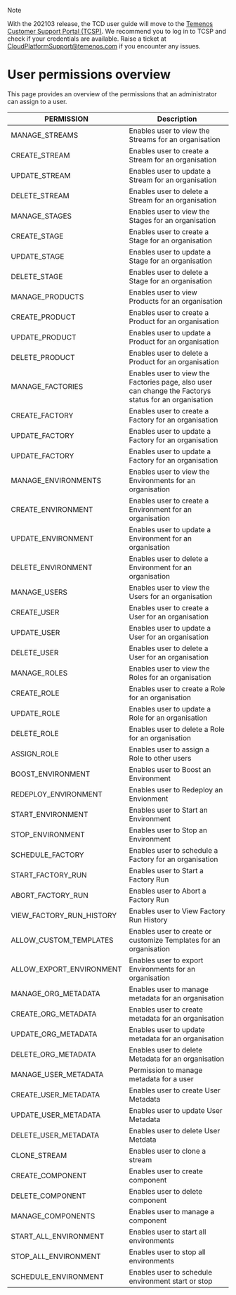 > [!Note]
>  With the 202103 release, the TCD user guide will move to the [Temenos Customer Support Portal (TCSP)](https://tcsp.temenos.com/TCD/Modules/TemenosContinuousDeployment/Overview/Overview.htm). We recommend you to log in to TCSP and check if your credentials are available. Raise a ticket at [CloudPlatformSupport@temenos.com](CloudPlatformSupport@temenos.com) if you encounter any issues.

# User permissions overview #
This page provides an overview of the permissions that an administrator can assign to a user.

| PERMISSION               | Description                                                  |
| ------------------------ | ------------------------------------------------------------ |
| MANAGE_STREAMS           | Enables user to view the Streams for an  organisation        |
| CREATE_STREAM            | Enables user to create a Stream for an  organisation         |
| UPDATE_STREAM            | Enables user to update a Stream for an  organisation         |
| DELETE_STREAM            | Enables user to delete a Stream for an  organisation         |
| MANAGE_STAGES            | Enables user to view the Stages for an  organisation         |
| CREATE_STAGE             | Enables user to create a Stage for an  organisation          |
| UPDATE_STAGE             | Enables user to update a Stage for an  organisation          |
| DELETE_STAGE             | Enables user to delete a Stage for an  organisation          |
| MANAGE_PRODUCTS          | Enables user to view Products for an  organisation           |
| CREATE_PRODUCT           | Enables user to create a Product for an  organisation        |
| UPDATE_PRODUCT           | Enables user to update a Product for an  organisation        |
| DELETE_PRODUCT           | Enables user to delete a Product for an  organisation        |
| MANAGE_FACTORIES         | Enables user to view the Factories page,  also user can change the Factorys status for an organisation |
| CREATE_FACTORY           | Enables user to create a Factory for an  organisation        |
| UPDATE_FACTORY           | Enables user to update a Factory for an  organisation        |
| UPDATE_FACTORY           | Enables user to update a Factory for an  organisation        |
| MANAGE_ENVIRONMENTS      | Enables user to view the Environments for  an organisation   |
| CREATE_ENVIRONMENT       | Enables user to create a Environment for an  organisation    |
| UPDATE_ENVIRONMENT       | Enables user to update a Environment for an  organisation    |
| DELETE_ENVIRONMENT       | Enables user to delete a Environment for an  organisation    |
| MANAGE_USERS             | Enables user to view the Users for an  organisation          |
| CREATE_USER              | Enables user to create a User for an  organisation           |
| UPDATE_USER              | Enables user to update a User for an  organisation           |
| DELETE_USER              | Enables user to delete a User for an  organisation           |
| MANAGE_ROLES             | Enables user to view the Roles for an  organisation          |
| CREATE_ROLE              | Enables user to create a Role for an  organisation           |
| UPDATE_ROLE              | Enables user to update a Role for an  organisation           |
| DELETE_ROLE              | Enables user to delete a Role for an  organisation           |
| ASSIGN_ROLE              | Enables user to assign a Role to other  users                |
| BOOST_ENVIRONMENT        | Enables user to Boost an Environment                         |
| REDEPLOY_ENVIRONMENT     | Enables user to Redeploy an Envionment                       |
| START_ENVIRONMENT        | Enables user to Start an Environment                         |
| STOP_ENVIRONMENT         | Enables user to Stop an Environment                          |
| SCHEDULE_FACTORY         | Enables user to schedule a Factory for an  organisation      |
| START_FACTORY_RUN        | Enables user to Start a Factory Run                          |
| ABORT_FACTORY_RUN        | Enables user to Abort a Factory Run                          |
| VIEW_FACTORY_RUN_HISTORY | Enables user to View Factory Run History                     |
| ALLOW_CUSTOM_TEMPLATES   | Enables user to create or customize  Templates for an organisation |
| ALLOW_EXPORT_ENVIRONMENT | Enables user to export Environments for an  organisation     |
| MANAGE_ORG_METADATA      | Enables user to manage metadata for an  organisation         |
| CREATE_ORG_METADATA      | Enables user to create metadata for an  organisation         |
| UPDATE_ORG_METADATA      | Enables user to update metadata for an  organisation         |
| DELETE_ORG_METADATA      | Enables user to delete Metadata for an  organisation         |
| MANAGE_USER_METADATA     | Permission to manage metadata for a user                     |
| CREATE_USER_METADATA     | Enables user to create User Metadata                         |
| UPDATE_USER_METADATA     | Enables user to update User Metadata                         |
| DELETE_USER_METADATA     | Enables user to delete User Metdata                          |
| CLONE_STREAM             | Enables user to clone a stream                               |
| CREATE_COMPONENT         | Enables user to create component                             |
| DELETE_COMPONENT         | Enables user to delete component                             |
| MANAGE_COMPONENTS        | Enables user to manage a component                           |
| START_ALL_ENVIRONMENT    | Enables user to start all environments                       |
| STOP_ALL_ENVIRONMENT     | Enables user to stop all environments                        |
| SCHEDULE_ENVIRONMENT     | Enables user to schedule environment start  or stop          |

